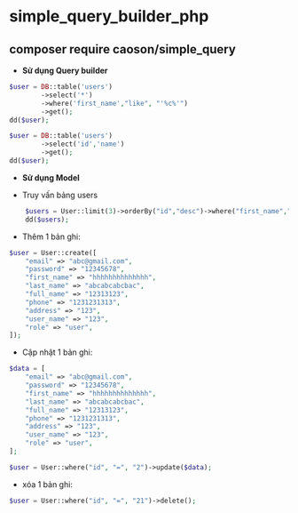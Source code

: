 # simple_query_builder_php

## composer require caoson/simple_query

* **Sử dụng Query builder**

```php
$user = DB::table('users')
        ->select('*')
        ->where('first_name',"like", "'%c%'")
        ->get();
dd($user);

```

```php
$user = DB::table('users')
        ->select('id','name')
        ->get();
dd($user);

```

* **Sử dụng Model**

* Truy vấn bảng users

```php
    $users = User::limit(3)->orderBy("id","desc")->where("first_name","like", "'%h%'")->get();
    dd($users);
```

* Thêm 1 bản ghi:

```php
$user = User::create([
    "email" => "abc@gmail.com",
    "password" => "12345678",
    "first_name" => "hhhhhhhhhhhhhh",
    "last_name" => "abcabcabcbac",
    "full_name" => "12313123",
    "phone" => "1231231313",
    "address" => "123",
    "user_name" => "123",
    "role" => "user",
]);
```

* Cập nhật 1 bản ghi:

```php
$data = [
    "email" => "abc@gmail.com",
    "password" => "12345678",
    "first_name" => "hhhhhhhhhhhhhh",
    "last_name" => "abcabcabcbac",
    "full_name" => "12313123",
    "phone" => "1231231313",
    "address" => "123",
    "user_name" => "123",
    "role" => "user",
];

$user = User::where("id", "=", "2")->update($data);

```

* xóa 1 bản ghi:

```php
$user = User::where("id", "=", "21")->delete();

```